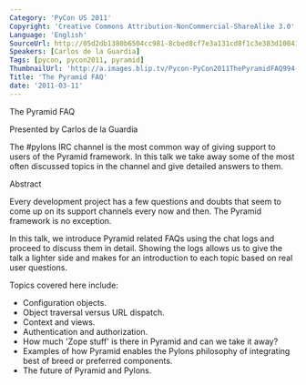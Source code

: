 ```yaml
---
Category: 'PyCon US 2011'
Copyright: 'Creative Commons Attribution-NonCommercial-ShareAlike 3.0'
Language: 'English'
SourceUrl: http://05d2db1380b6504cc981-8cbed8cf7e3a131cd8f1c3e383d10041.r93.cf2.rackcdn.com/pycon-us-2011/387_the-pyramid-faq.mp4
Speakers: [Carlos de la Guardia]
Tags: [pycon, pycon2011, pyramid]
ThumbnailUrl: 'http://a.images.blip.tv/Pycon-PyCon2011ThePyramidFAQ994-532.jpg'
Title: 'The Pyramid FAQ'
date: '2011-03-11'
---
```

The Pyramid FAQ

Presented by Carlos de la Guardia

The #pylons IRC channel is the most common way of giving support to users of
the Pyramid framework. In this talk we take away some of the most often
discussed topics in the channel and give detailed answers to them.

Abstract

Every development project has a few questions and doubts that seem to come up
on its support channels every now and then. The Pyramid framework is no
exception.

In this talk, we introduce Pyramid related FAQs using the chat logs and
proceed to discuss them in detail. Showing the logs allows us to give the talk
a lighter side and makes for an introduction to each topic based on real user
questions.

Topics covered here include:

  * Configuration objects. 
  * Object traversal versus URL dispatch. 
  * Context and views. 
  * Authentication and authorization. 
  * How much 'Zope stuff' is there in Pyramid and can we take it away? 
  * Examples of how Pyramid enables the Pylons philosophy of integrating best of breed or preferred components. 
  * The future of Pyramid and Pylons. 
